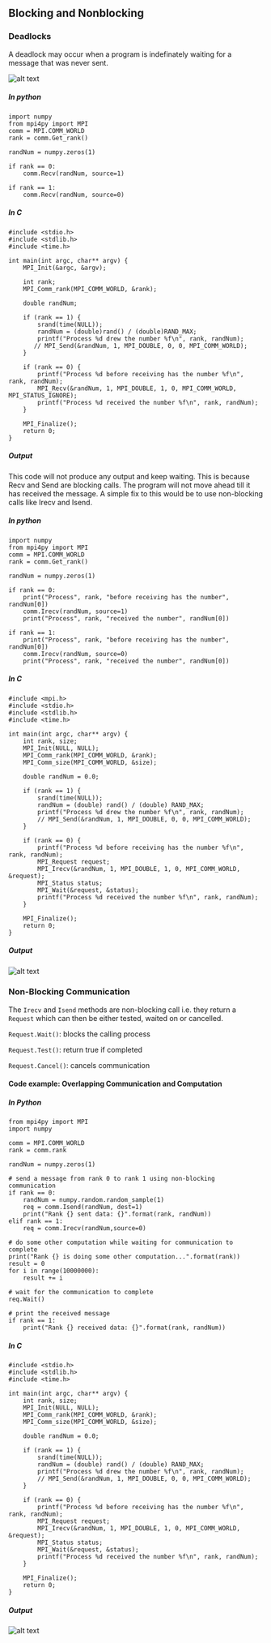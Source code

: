 ## Blocking and Nonblocking

### Deadlocks

A deadlock may occur when a program is indefinately waiting for a message that was never sent. 

![alt text](https://github.com/japnitahuja/guide-to-mpi/blob/main/documentation/images/deadlock.jpg)

##### In python

```
import numpy
from mpi4py import MPI
comm = MPI.COMM_WORLD
rank = comm.Get_rank()

randNum = numpy.zeros(1)

if rank == 0:
    comm.Recv(randNum, source=1)

if rank == 1:
    comm.Recv(randNum, source=0)

```

##### In C

```#include <mpi.h>
#include <stdio.h>
#include <stdlib.h>
#include <time.h>

int main(int argc, char** argv) {
    MPI_Init(&argc, &argv);

    int rank;
    MPI_Comm_rank(MPI_COMM_WORLD, &rank);

    double randNum;

    if (rank == 1) {
        srand(time(NULL));
        randNum = (double)rand() / (double)RAND_MAX;
        printf("Process %d drew the number %f\n", rank, randNum);
       // MPI_Send(&randNum, 1, MPI_DOUBLE, 0, 0, MPI_COMM_WORLD);
    }

    if (rank == 0) {
        printf("Process %d before receiving has the number %f\n", rank, randNum);
        MPI_Recv(&randNum, 1, MPI_DOUBLE, 1, 0, MPI_COMM_WORLD, MPI_STATUS_IGNORE);
        printf("Process %d received the number %f\n", rank, randNum);
    }

    MPI_Finalize();
    return 0;
}
```
##### Output

This code will not produce any output and keep waiting. This is because Recv and Send are blocking calls. The program will not move ahead till it has received the message. A simple fix to this would be to use non-blocking calls like Irecv and Isend. 

##### In python

```
import numpy
from mpi4py import MPI
comm = MPI.COMM_WORLD
rank = comm.Get_rank()

randNum = numpy.zeros(1)

if rank == 0:
    print("Process", rank, "before receiving has the number", randNum[0])
    comm.Irecv(randNum, source=1)
    print("Process", rank, "received the number", randNum[0])

if rank == 1:
    print("Process", rank, "before receiving has the number", randNum[0])
    comm.Irecv(randNum, source=0)
    print("Process", rank, "received the number", randNum[0])

```
##### In C

```
#include <mpi.h>
#include <stdio.h>
#include <stdlib.h>
#include <time.h>

int main(int argc, char** argv) {
    int rank, size;
    MPI_Init(NULL, NULL);
    MPI_Comm_rank(MPI_COMM_WORLD, &rank);
    MPI_Comm_size(MPI_COMM_WORLD, &size);

    double randNum = 0.0;

    if (rank == 1) {
        srand(time(NULL));
        randNum = (double) rand() / (double) RAND_MAX;
        printf("Process %d drew the number %f\n", rank, randNum);
        // MPI_Send(&randNum, 1, MPI_DOUBLE, 0, 0, MPI_COMM_WORLD);
    }

    if (rank == 0) {
        printf("Process %d before receiving has the number %f\n", rank, randNum);
        MPI_Request request;
        MPI_Irecv(&randNum, 1, MPI_DOUBLE, 1, 0, MPI_COMM_WORLD, &request);
        MPI_Status status;
        MPI_Wait(&request, &status);
        printf("Process %d received the number %f\n", rank, randNum);
    }

    MPI_Finalize();
    return 0;
}
```
##### Output

![alt text](https://github.com/japnitahuja/guide-to-mpi/blob/main/documentation/images/output4.jpg)

### Non-Blocking Communication

The `Irecv` and `Isend` methods are non-blocking call i.e. they return a `Request` which can then be either tested, waited on or cancelled.

`Request.Wait()`: blocks the calling process 

`Request.Test()`: return true if completed

`Request.Cancel()`: cancels communication

#### Code example: Overlapping Communication and Computation

##### In Python
```
from mpi4py import MPI
import numpy

comm = MPI.COMM_WORLD
rank = comm.rank

randNum = numpy.zeros(1)

# send a message from rank 0 to rank 1 using non-blocking communication
if rank == 0:
    randNum = numpy.random.random_sample(1)
    req = comm.Isend(randNum, dest=1)
    print("Rank {} sent data: {}".format(rank, randNum))
elif rank == 1:
    req = comm.Irecv(randNum,source=0)
    
# do some other computation while waiting for communication to complete
print("Rank {} is doing some other computation...".format(rank))
result = 0
for i in range(10000000):
    result += i

# wait for the communication to complete
req.Wait()

# print the received message
if rank == 1:
    print("Rank {} received data: {}".format(rank, randNum))
````

##### In C

```#include <mpi.h>
#include <stdio.h>
#include <stdlib.h>
#include <time.h>

int main(int argc, char** argv) {
    int rank, size;
    MPI_Init(NULL, NULL);
    MPI_Comm_rank(MPI_COMM_WORLD, &rank);
    MPI_Comm_size(MPI_COMM_WORLD, &size);

    double randNum = 0.0;

    if (rank == 1) {
        srand(time(NULL));
        randNum = (double) rand() / (double) RAND_MAX;
        printf("Process %d drew the number %f\n", rank, randNum);
        // MPI_Send(&randNum, 1, MPI_DOUBLE, 0, 0, MPI_COMM_WORLD);
    }

    if (rank == 0) {
        printf("Process %d before receiving has the number %f\n", rank, randNum);
        MPI_Request request;
        MPI_Irecv(&randNum, 1, MPI_DOUBLE, 1, 0, MPI_COMM_WORLD, &request);
        MPI_Status status;
        MPI_Wait(&request, &status);
        printf("Process %d received the number %f\n", rank, randNum);
    }

    MPI_Finalize();
    return 0;
}
```

##### Output

![alt text](https://github.com/japnitahuja/guide-to-mpi/blob/main/documentation/images/output5.jpg)







